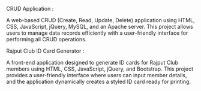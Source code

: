 CRUD Application :

A web-based CRUD (Create, Read, Update, Delete) application using HTML, CSS, JavaScript, jQuery, MySQL, and an Apache server. This project allows users to manage data records efficiently with a user-friendly interface for performing all CRUD operations.


Rajput Club ID Card Generator :
 
A front-end application designed to generate ID cards for Rajput Club members using HTML, CSS, JavaScript, jQuery, and Bootstrap. This project provides a user-friendly interface where users can input member details, and the application dynamically creates a styled ID card ready for printing.

